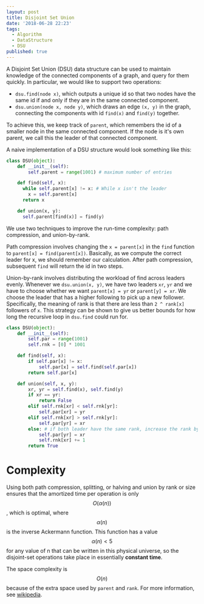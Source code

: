 ```yaml
---
layout: post
title: Disjoint Set Union
date: '2018-06-28 22:23'
tags:
  - Algorithm
  - DataStructure
  - DSU
published: true
---
```


A Disjoint Set Union (DSU) data structure can be used to maintain knowledge of the connected components of a graph, and query for them quickly. In particular, we would like to support two operations:

* `dsu.find(node x)`, which outputs a unique id so that two nodes have the same id if and only if they are in the same connected component.
* `dsu.union(node x, node y)`, which draws an edge `(x, y)` in the graph, connecting the components with id `find(x)` and `find(y)` together.

To achieve this, we keep track of `parent`, which remembers the id of a smaller node in the same connected component. If the node is it's own parent, we call this the leader of that connected component.

A naive implementation of a DSU structure would look something like this:

```python
class DSU(object):
    def __init__(self):
        self.parent = range(1001) # maximum number of entries

    def find(self, x):
      while self.parent[x] != x: # While x isn't the leader
        x = self.parent[x]
      return x

    def union(x, y):
      self.parent[find(x)] = find(y)
```

We use two techniques to improve the run-time complexity: path compression, and union-by-rank.

Path compression involves changing the `x = parent[x]` in the `find` function to `parent[x] = find(parent[x])`. Basically, as we compute the correct leader for x, we should remember our calculation. After path compression, subsequent `find` will return the id in two steps.

Union-by-rank involves distributing the workload of find across leaders evenly. Whenever we `dsu.union(x, y)`, we have two leaders `xr`, `yr` and we have to choose whether we want `parent[x] = yr` or `parent[y] = xr`. We choose the leader that has a higher following to pick up a new follower. Specifically, the meaning of rank is that there are less than `2 ^ rank[x]` followers of `x`. This strategy can be shown to give us better bounds for how long the recursive loop in `dsu.find` could run for.

```python
class DSU(object):
    def __init__(self):
        self.par = range(1001)
        self.rnk = [0] * 1001

    def find(self, x):
        if self.par[x] != x:
            self.par[x] = self.find(self.par[x])
        return self.par[x]

    def union(self, x, y):
        xr, yr = self.find(x), self.find(y)
        if xr == yr:
            return False
        elif self.rnk[xr] < self.rnk[yr]:
            self.par[xr] = yr
        elif self.rnk[xr] > self.rnk[yr]:
            self.par[yr] = xr
        else: # if both leader have the same rank, increase the rank by 1
            self.par[yr] = xr
            self.rnk[xr] += 1
        return True
```

# Complexity
Using both path compression, splitting, or halving and union by rank or size ensures that the amortized time per operation is only $$O(\alpha (n))$$, which is optimal, where $$\alpha (n)$$ is the inverse Ackermann function. This function has a value $$ \alpha (n)<5$$ for any value of n that can be written in this physical universe, so the disjoint-set operations take place in essentially **constant time**.

The space complexity is $$O(n)$$ because of the extra space used by `parent` and `rank`. For more information, see [wikipedia](https://en.wikipedia.org/wiki/Disjoint-set_data_structure#Time_complexity).
